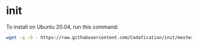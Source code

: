 # init

To install on Ubuntu 20.04, run this command:

```sh
wget -q -O - https://raw.githubusercontent.com/Codafication/init/master/install-dependencies-linux.sh | bash
```
